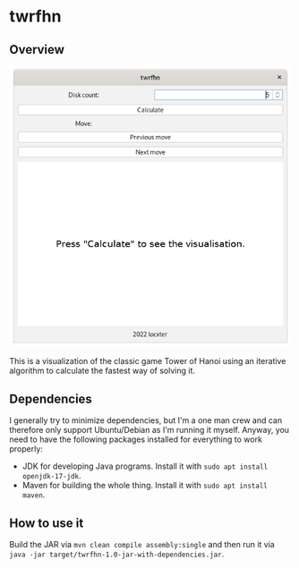 # twrfhn

## Overview

![Overview image](overview.png)

This is a visualization of the classic game Tower of Hanoi using an iterative algorithm to calculate the fastest way of solving it.

## Dependencies

I generally try to minimize dependencies, but I'm a one man crew and can therefore only support Ubuntu/Debian as I'm running it myself. Anyway, you need to have the following packages installed for everything to work properly:

- JDK for developing Java programs. Install it with `sudo apt install openjdk-17-jdk`.
- Maven for building the whole thing. Install it with `sudo apt install maven`.

## How to use it

Build the JAR via `mvn clean compile assembly:single` and then run it via `java -jar target/twrfhn-1.0-jar-with-dependencies.jar`.